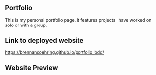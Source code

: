 ## Portfolio
This is my personal portfolio page. It features projects I have worked on solo or with a group. 

## Link to deployed website
https://brennandoehring.github.io/portfolio_bdd/

## Website Preview
